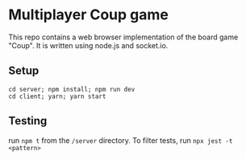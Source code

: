 # Multiplayer Coup game 

This repo contains a web browser implementation of the board game "Coup". It is written using node.js and socket.io. 

## Setup 

```
cd server; npm install; npm run dev
cd client; yarn; yarn start
```

## Testing 

run `npm t` from the `/server` directory. 
To filter tests, run `npx jest -t <pattern>`